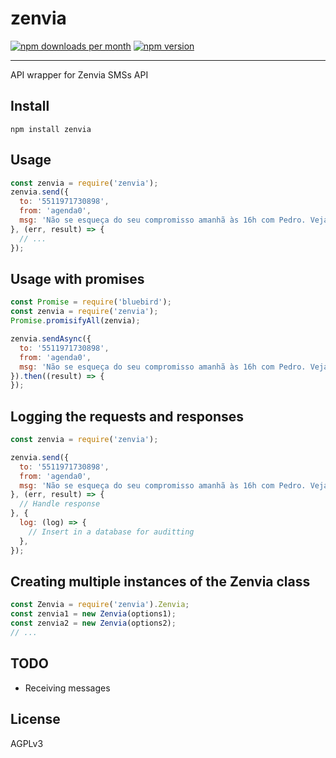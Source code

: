 # zenvia
[![npm downloads per month](http://img.shields.io/npm/dm/zenvia.svg)](https://www.npmjs.org/package/zenvia)
[![npm version](https://img.shields.io/npm/v/zenvia.svg)](https://www.npmjs.org/package/zenvia)
- - -

API wrapper for Zenvia SMSs API

## Install
```
npm install zenvia
```

## Usage
```javascript
const zenvia = require('zenvia');
zenvia.send({
  to: '5511971730898',
  from: 'agenda0',
  msg: 'Não se esqueça do seu compromisso amanhã às 16h com Pedro. Veja mais em: https://ag0.io/asdfdf',
}, (err, result) => {
  // ...
});
```

## Usage with promises
```javascript
const Promise = require('bluebird');
const zenvia = require('zenvia');
Promise.promisifyAll(zenvia);

zenvia.sendAsync({
  to: '5511971730898',
  from: 'agenda0',
  msg: 'Não se esqueça do seu compromisso amanhã às 16h com Pedro. Veja mais em: https://ag0.io/asdfdf',
}).then((result) => {
});
```

## Logging the requests and responses
```javascript
const zenvia = require('zenvia');

zenvia.send({
  to: '5511971730898',
  from: 'agenda0',
  msg: 'Não se esqueça do seu compromisso amanhã às 16h com Pedro. Veja mais em: https://ag0.io/asdfdf',
}, (err, result) => {
  // Handle response
}, {
  log: (log) => {
    // Insert in a database for auditting
  },
});
```

## Creating multiple instances of the Zenvia class
```javascript
const Zenvia = require('zenvia').Zenvia;
const zenvia1 = new Zenvia(options1);
const zenvia2 = new Zenvia(options2);
// ...
```

## TODO
- Receiving messages

## License
AGPLv3
